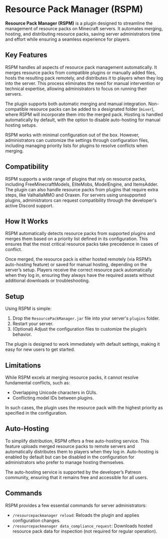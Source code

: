 # Resource Pack Manager (RSPM)  

**Resource Pack Manager (RSPM)** is a plugin designed to streamline the management of resource packs on Minecraft servers. It automates merging, hosting, and distributing resource packs, saving server administrators time and effort while ensuring a seamless experience for players.  

## Key Features  

RSPM handles all aspects of resource pack management automatically. It merges resource packs from compatible plugins or manually added files, hosts the resulting pack remotely, and distributes it to players when they log into the server. This process eliminates the need for manual intervention or technical expertise, allowing administrators to focus on running their servers.  

The plugin supports both automatic merging and manual integration. Non-compatible resource packs can be added to a designated folder (`mixer`), where RSPM will incorporate them into the merged pack. Hosting is handled automatically by default, with the option to disable auto-hosting for manual hosting setups.  

RSPM works with minimal configuration out of the box. However, administrators can customize the settings through configuration files, including managing priority lists for plugins to resolve conflicts when merging.  

## Compatibility  

RSPM supports a wide range of plugins that rely on resource packs, including FreeMinecraftModels, EliteMobs, ModelEngine, and ItemsAdder. The plugin can also handle resource packs from plugins that require extra steps, like ValhallaMMO and Oraxen. For servers using unsupported plugins, administrators can request compatibility through the developer's active Discord support.  

## How It Works  

RSPM automatically detects resource packs from supported plugins and merges them based on a priority list defined in its configuration. This ensures that the most critical resource packs take precedence in cases of conflict.  

Once merged, the resource pack is either hosted remotely (via RSPM’s auto-hosting feature) or saved for manual hosting, depending on the server’s setup. Players receive the correct resource pack automatically when they log in, ensuring they always have the required assets without additional downloads or troubleshooting.  

## Setup  

Using RSPM is simple:  

1. Drop the `ResourcePackManager.jar` file into your server's `plugins` folder.  
2. Restart your server.  
3. (Optional) Adjust the configuration files to customize the plugin’s behavior.  

The plugin is designed to work immediately with default settings, making it easy for new users to get started.  

## Limitations  

While RSPM excels at merging resource packs, it cannot resolve fundamental conflicts, such as:  
- Overlapping Unicode characters in GUIs.  
- Conflicting model IDs between plugins.  

In such cases, the plugin uses the resource pack with the highest priority as specified in the configuration.  

## Auto-Hosting  

To simplify distribution, RSPM offers a free auto-hosting service. This feature uploads merged resource packs to remote servers and automatically distributes them to players when they log in. Auto-hosting is enabled by default but can be disabled in the configuration for administrators who prefer to manage hosting themselves.  

The auto-hosting service is supported by the developer’s Patreon community, ensuring that it remains free and accessible for all users.  

## Commands  

RSPM provides a few essential commands for server administrators:  

- `/resourcepackmanager reload`: Reloads the plugin and applies configuration changes.  
- `/resourcepackmanager data_compliance_request`: Downloads hosted resource pack data for inspection (not required for regular operation).